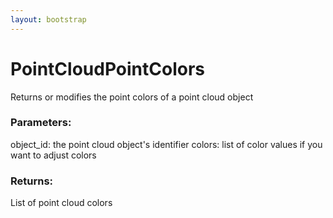 ```yaml
---
layout: bootstrap
---
```


# PointCloudPointColors

Returns or modifies the point colors of a point cloud object
          

### Parameters:

object_id: the point cloud object's identifier
colors: list of color values if you want to adjust colors
        

### Returns:


List of point cloud colors
        


